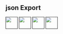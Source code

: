 ## json Export

<div align="left"> 
  <a href="" target="_blank"><img height"30" width="40" src="https://img.icons8.com/office/80/000000/exe.png"/></a>
  <a href="" target="_blank"><img height"30" width="40" src="https://img.icons8.com/officel/80/000000/doc.png"/></a>
  <a href="" target="_blank"><img height"30" width="40" src="https://img.icons8.com/office/80/000000/zip.png"/></a>
  <a href="" target="_blank"><img height"30" width="40" src="https://img.icons8.com/nolan/64/docker.png"/></a>
</div>
